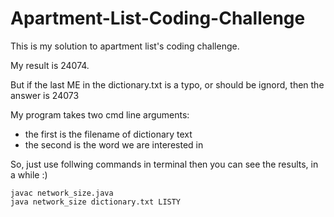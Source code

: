 # Apartment-List-Coding-Challenge
This is my solution to apartment list's coding challenge.

My result is 24074.

But if the last ME in the dictionary.txt is a typo, or should be ignord, then the answer is 24073

My program takes two cmd line arguments:
 * the first is the filename of dictionary text
 * the second is the word we are interested in
 
So, just use follwing commands in terminal then you can see the results, in a while :)
```shell
javac network_size.java
java network_size dictionary.txt LISTY
```
